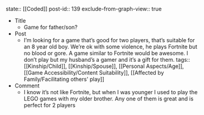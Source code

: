 state:: [[Coded]]
post-id:: 139
exclude-from-graph-view:: true

- Title
  - Game for father/son?
- Post
  - I’m looking for a game that’s good for two players, that’s suitable for an 8 year old boy. We’re ok with some violence, he plays Fortnite but no blood or gore. A game similar to Fortnite would be awesome. I don’t play but my husband’s a gamer and it’s a gift for them.
    tags:: [[Kinship/Child]], [[Kinship/Spouse]], [[Personal Aspects/Age]], [[Game Accessibility/Content Suitability]], [[Affected by Family/Facilitating others' play]]
- Comment
  - I know it’s not like Fortnite, but when I was younger I used to play the LEGO games with my older brother. Any one of them is great and is perfect for 2 players
